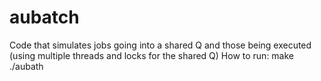 # aubatch
Code that simulates jobs going into a shared Q and those being executed (using multiple threads and locks for the shared Q)
How to run:
make
./aubath
